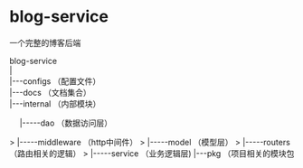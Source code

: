 # blog-service
一个完整的博客后端

blog-service  
|  
|---configs            （配置文件）  
|---docs               （文档集合）  
|---internal           （内部模块）  
<p >&#8195; |-----dao          （数据访问层）</p>
  > |-----middleware   （http中间件）  
  > |-----model        （模型层）  
  > |-----routers      （路由相关的逻辑）  
  > |-----service      （业务逻辑层)    
|---pkg                （项目相关的模块包  


 
